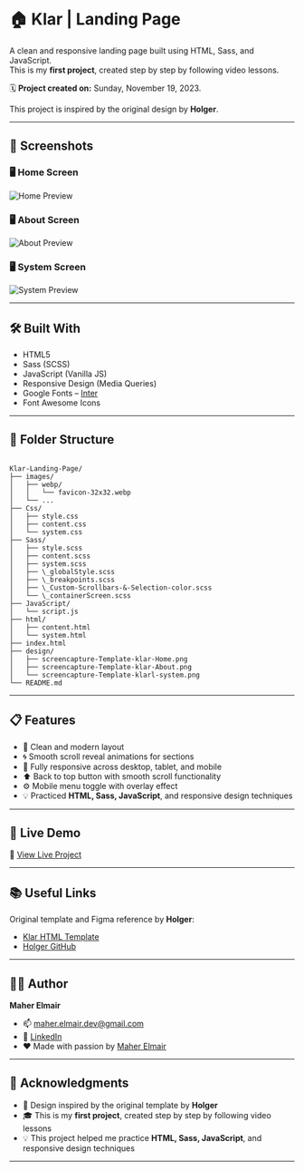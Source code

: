 # 🏠 Klar | Landing Page

A clean and responsive landing page built using HTML, Sass, and JavaScript.  
This is my **first project**, created step by step by following video lessons.  

🗓️ **Project created on:** ‎Sunday, ‎November ‎19, ‎2023.  

This project is inspired by the original design by **Holger**.

---

## 📸 Screenshots

### 🖥️ Home Screen  
![Home Preview](/design/screencapture-Template-klar-Home.png)

### 🖥️ About Screen  
![About Preview](/design/screencapture-Template-klar-About.png)

### 🖥️ System Screen  
![System Preview](/design/screencapture-Template-klarl-system.png)

---

## 🛠️ Built With

- HTML5
- Sass (SCSS)
- JavaScript (Vanilla JS)
- Responsive Design (Media Queries)
- Google Fonts – [Inter](https://fonts.google.com/specimen/Inter)
- Font Awesome Icons

---

## 📂 Folder Structure

```

Klar-Landing-Page/
├── images/
│   ├── webp/
│   │   └── favicon-32x32.webp
│   └── ...
├── Css/
│   ├── style.css
│   ├── content.css
│   └── system.css
├── Sass/
│   ├── style.scss
│   ├── content.scss
│   ├── system.scss
│   ├── \_globalStyle.scss
│   ├── \_breakpoints.scss
│   ├── \_Custom-Scrollbars-&-Selection-color.scss
│   └── \_containerScreen.scss
├── JavaScript/
│   └── script.js
├── html/
│   ├── content.html
│   └── system.html
├── index.html
├── design/
│   ├── screencapture-Template-klar-Home.png
│   ├── screencapture-Template-klar-About.png
│   └── screencapture-Template-klarl-system.png
└── README.md

```

---

## 📋 Features

- 🎯 Clean and modern layout  
- 🌀 Smooth scroll reveal animations for sections  
- 📱 Fully responsive across desktop, tablet, and mobile  
- ⬆️ Back to top button with smooth scroll functionality  
- ⚙️ Mobile menu toggle with overlay effect  
- 💡 Practiced **HTML, Sass, JavaScript**, and responsive design techniques

---

## 🚀 Live Demo

🔗 [View Live Project](https://maher-elmair.github.io/klar/)

---

## 📚 Useful Links

Original template and Figma reference by **Holger**:  

- [Klar HTML Template](https://templatedeck.com/klar-html-template.html)  
- [Holger GitHub](https://github.com/holger1411)

---

## 🧑‍💻 Author

**Maher Elmair**

- 📫 [maher.elmair.dev@gmail.com](mailto:maher.elmair.dev@gmail.com)
- 🔗 [LinkedIn](https://www.linkedin.com/in/maher-elmair-831042237)
- ❤️ Made with passion by [Maher Elmair](https://maher-elmair.github.io/My_Website)

---

## 🙏 Acknowledgments

- 🎨 Design inspired by the original template by **Holger**  
- 🎓 This is my **first project**, created step by step by following video lessons  
- 💡 This project helped me practice **HTML, Sass, JavaScript**, and responsive design techniques

---
